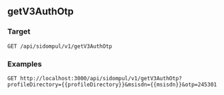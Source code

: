 ## getV3AuthOtp


### Target
```
GET /api/sidompul/v1/getV3AuthOtp
```




### Examples

```
GET http://localhost:3000/api/sidompul/v1/getV3AuthOtp?profileDirectory={{profileDirectory}}&msisdn={{msisdn}}&otp=245301
```

